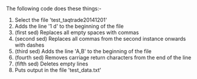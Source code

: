 The following code does these things:-
1. Select the file 'test_taqtrade20141201'
2. Adds the line '1 d' to the beginning of the file
3. (first sed) Replaces all empty spaces with commas
4. (second sed) Replaces all commas from the second instance onwards with dashes
5. (third sed) Adds the line 'A,B' to the beginning of the file
6. (fourth sed) Removes carriage return characters from the end of the line
7. (fifth sed) Deletes empty lines
8. Puts output in the file 'test_data.txt'
